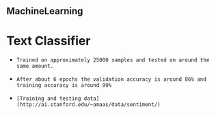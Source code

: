 ## MachineLearning

#  Text Classifier

-     Trained on approximately 25000 samples and tested on around the same amount.
-     After about 6 epochs the validation accuracy is around 86% and training accuracy is around 99%
-     [Training and testing data](http://ai.stanford.edu/~amaas/data/sentiment/)
